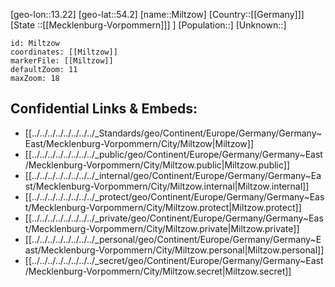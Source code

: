 ﻿---
location: [54.2,13.22]
mapzoom: [7,12] 
mapmarker: city 
type: City
tags:
- geo/City


SpocWebEntityId: 32490
isDeleted: false
confidential: public

---
[geo-lon::13.22]
[geo-lat::54.2]
[name::Miltzow]
[Country::[[Germany]]]
[State ::[[Mecklenburg-Vorpommern]]] ]
[Population::]
[Unknown::]


```leaflet
id: Miltzow
coordinates: [[Miltzow]]
markerFile: [[Miltzow]]
defaultZoom: 11 
maxZoom: 18
```


## Confidential Links & Embeds: 
- [[../../../../../../../../_Standards/geo/Continent/Europe/Germany/Germany~East/Mecklenburg-Vorpommern/City/Miltzow|Miltzow]] 
- [[../../../../../../../../_public/geo/Continent/Europe/Germany/Germany~East/Mecklenburg-Vorpommern/City/Miltzow.public|Miltzow.public]] 
- [[../../../../../../../../_internal/geo/Continent/Europe/Germany/Germany~East/Mecklenburg-Vorpommern/City/Miltzow.internal|Miltzow.internal]] 
- [[../../../../../../../../_protect/geo/Continent/Europe/Germany/Germany~East/Mecklenburg-Vorpommern/City/Miltzow.protect|Miltzow.protect]] 
- [[../../../../../../../../_private/geo/Continent/Europe/Germany/Germany~East/Mecklenburg-Vorpommern/City/Miltzow.private|Miltzow.private]] 
- [[../../../../../../../../_personal/geo/Continent/Europe/Germany/Germany~East/Mecklenburg-Vorpommern/City/Miltzow.personal|Miltzow.personal]] 
- [[../../../../../../../../_secret/geo/Continent/Europe/Germany/Germany~East/Mecklenburg-Vorpommern/City/Miltzow.secret|Miltzow.secret]] 
